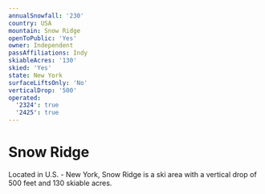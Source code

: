 ```yaml
---
annualSnowfall: '230'
country: USA
mountain: Snow Ridge
openToPublic: 'Yes'
owner: Independent
passAffiliations: Indy
skiableAcres: '130'
skied: 'Yes'
state: New York
surfaceLiftsOnly: 'No'
verticalDrop: '500'
operated:
  '2324': true
  '2425': true
---
```



# Snow Ridge

Located in U.S. - New York, Snow Ridge is a ski area with a vertical drop of 500 feet and 130 skiable acres.
